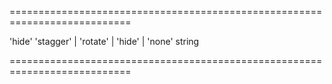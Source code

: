 <!--**
/*-------------------------------------------
    Auto-generated file. Do not modify.
-------------------------------------------

**-->
===========================================================================
<!--default-->'hide'<!--/default-->
<!--acceptValues-->'stagger' | 'rotate' | 'hide' | 'none'<!--/acceptValues-->
<!--type-->string<!--/type-->
===========================================================================

<!--shortDescription-->

<!--/shortDescription-->

<!--fullDescription-->

<!--/fullDescription-->